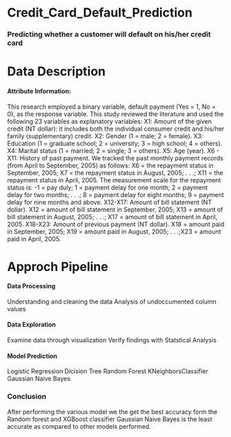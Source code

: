 # Credit_Card_Default_Prediction
### Predicting whether a customer will default on his/her credit card
# Data Description
#### Attribute Information:
This research employed a binary variable, default payment (Yes = 1, No = 0), as the response variable. This study reviewed the literature and used the following 23 variables as explanatory variables:
  X1: Amount of the given credit (NT dollar): it includes both the individual consumer credit and his/her family (supplementary) credit.
  X2: Gender (1 = male; 2 = female).
  X3: Education (1 = graduate school; 2 = university; 3 = high school; 4 = others).
  X4: Marital status (1 = married; 2 = single; 3 = others).
  X5: Age (year).
  X6 - X11: History of past payment. We tracked the past monthly payment records (from April to September, 2005) as follows: X6 = the repayment status in September, 2005; 
  X7 = the repayment status in August, 2005; . . .;
  X11 = the repayment status in April, 2005. The measurement scale for the repayment status is: -1 = pay duly; 1 = payment delay for one month; 2 = payment delay for two   months; . . .; 8 = payment delay for eight months; 9 = payment delay for nine months and above.
  X12-X17: Amount of bill statement (NT dollar). X12 = amount of bill statement in September, 2005; 
  X13 = amount of bill statement in August, 2005; . . .; 
  X17 = amount of bill statement in April, 2005.
  X18-X23: Amount of previous payment (NT dollar). X18 = amount paid in September, 2005; X19 = amount paid in August, 2005; . . .;X23 = amount paid in April, 2005.
  # Approch Pipeline
  #### Data Processing
  Understanding and cleaning the data
  Analysis of undoccumented column values
  #### Data Exploration
  Examine data through visualization
  Verify findings with Statstical Analysis
  #### Model Prediction
  Logistic Regression
  Dicision Tree
  Random Forest
  KNeighborsClassifier
  Gaussian Naive Bayes
  ### Conclusion
  After performing the various model we the get the best accuracy form the Random forest and XGBoost classifier
  Gaussian Naive Bayes is the least accurate as compared to other models performed.
